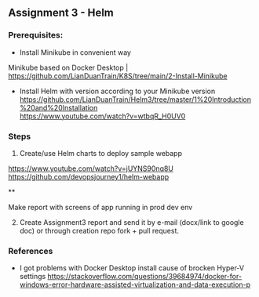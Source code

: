 ## Assignment 3 - Helm

### Prerequisites:
* Install Minikube in convenient way 

Minikube based on Docker Desktop | https://github.com/LianDuanTrain/K8S/tree/main/2-Install-Minikube

</details>

* Install Helm with version according to your Minikube version
https://github.com/LianDuanTrain/Helm3/tree/master/1%20Introduction%20and%20Installation \
https://www.youtube.com/watch?v=wtbqR_H0UV0

### Steps


1. Create/use Helm charts to deploy sample webapp

https://www.youtube.com/watch?v=jUYNS90nq8U \
https://github.com/devopsjourney1/helm-webapp

**



Make report with screens of app running in prod dev env

2. Create Assignment3 report and send it by e-mail (docx/link to google doc) or through creation repo fork + pull request.

### References
* I got problems with Docker Desktop install cause of brocken Hyper-V settings https://stackoverflow.com/questions/39684974/docker-for-windows-error-hardware-assisted-virtualization-and-data-execution-p
